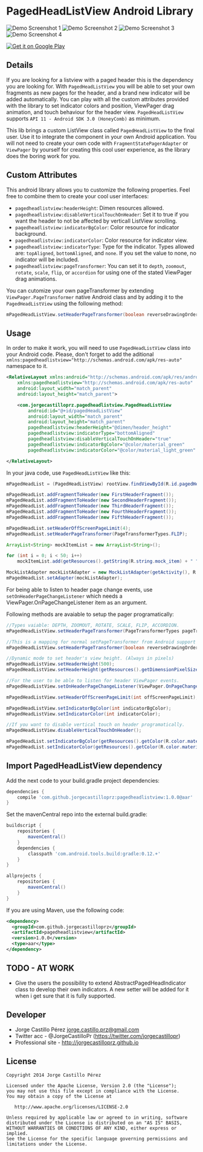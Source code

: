 PagedHeadListView Android Library
================================


![Demo Screenshot 1](https://raw.githubusercontent.com/JorgeCastilloPrz/PagedHeadListView/master/app/src/main/res/raw/preview1.gif)
![Demo Screenshot 2](https://raw.githubusercontent.com/JorgeCastilloPrz/PagedHeadListView/master/app/src/main/res/raw/preview2.gif)
![Demo Screenshot 3](https://raw.githubusercontent.com/JorgeCastilloPrz/PagedHeadListView/master/app/src/main/res/raw/preview3.gif)
![Demo Screenshot 4](https://raw.githubusercontent.com/JorgeCastilloPrz/PagedHeadListView/master/app/src/main/res/raw/preview4.gif)

<a target="_blank" href="https://play.google.com/store/apps/details?id=com.jorgecastilloprz.pagedheadlistview.testapp">
  <img alt="Get it on Google Play" src="https://raw.githubusercontent.com/JorgeCastilloPrz/ExpandablePanel/master/app/src/main/res/raw/en_generic_rgb_wo_60.png" />
</a>

Details
-------

If you are looking for a listview with a paged header this is the dependency you are looking for. With  ```PagedHeadListView``` you will be able to set your own fragments as new pages for the header, and a brand new indicator will be added automatically. 
You can play with all the custom attributes provided with the library to set indicator colors and position, ViewPager drag animation, and touch behaviour for the header view.
```PagedHeadListView``` supports ```API 11 - Android SDK 3.0 (HoneyComb)``` as minimum.

This lib brings a custom ListView class called ```PagedHeadListView``` to the final user. Use it to integrate the component in your own Android application.
You will not need to create your own code with ```FragmentStatePagerAdapter``` or ```ViewPager``` by yourself for creating this cool user experience, as the library does the boring work for you.

Custom Attributes
-------------

This android library allows you to customize the following properties. Feel free to combine them to create your cool user interfaces:

* ```pagedheadlistview:headerHeight```: Dimen resources allowed.
* ```pagedheadlistview:disableVerticalTouchOnHeader```: Set it to true if you want the header to not be affected by verticall ListView scrolling.
* ```pagedheadlistview:indicatorBgColor```: Color resource for indicator background.
* ```pagedheadlistview:indicatorColor```: Color resource for indicator view.
* ```pagedheadlistview:indicatorType```: Type for the indicator. Types allowed are: ```topAligned```, ```bottomAligned```, and ```none```. If you set the value to none, no indicator will be included.
* ```pagedheadlistview:pageTransformer```: You can set it to ```depth```, ```zoomout```, ```rotate```, ```scale```, ```flip```, or ```accordion``` for using one of the stated ViewPager drag animations. 

You can cutomize your own pageTransformer by extending ```ViewPager.PageTransformer``` native Android class and by adding it to the ```PagedHeadListView``` using the following method:
```java
mPagedHeadListView.setHeaderPageTransformer(boolean reverseDrawingOrder, ViewPager.PageTransformer customPageTransformer);
```

Usage
-----

In order to make it work, you will need to use ```PagedHeadListView``` class into your Android code. Please, don't forget to add the aditional ```xmlns:pagedheadlistview="http://schemas.android.com/apk/res-auto"``` namespace to it. 

``` xml
<RelativeLayout xmlns:android="http://schemas.android.com/apk/res/android"
    xmlns:pagedheadlistview="http://schemas.android.com/apk/res-auto"
    android:layout_width="match_parent"
    android:layout_height="match_parent">

    <com.jorgecastilloprz.pagedheadlistview.PagedHeadListView
        android:id="@+id/pagedHeadListView"
        android:layout_width="match_parent"
        android:layout_height="match_parent"
        pagedheadlistview:headerHeight="@dimen/header_height"
        pagedheadlistview:indicatorType="bottomAligned"
        pagedheadlistview:disableVerticalTouchOnHeader="true"
        pagedheadlistview:indicatorBgColor="@color/material_green"
        pagedheadlistview:indicatorColor="@color/material_light_green" />

</RelativeLayout>
 ```

In your java code, use ```PagedHeadListView``` like this:

```java
mPagedHeadList = (PagedHeadListView) rootView.findViewById(R.id.pagedHeadListView);

mPagedHeadList.addFragmentToHeader(new FirstHeaderFragment());
mPagedHeadList.addFragmentToHeader(new SecondHeaderFragment());
mPagedHeadList.addFragmentToHeader(new ThirdHeaderFragment());
mPagedHeadList.addFragmentToHeader(new FourthHeaderFragment());
mPagedHeadList.addFragmentToHeader(new FifthHeaderFragment());

mPagedHeadList.setHeaderOffScreenPageLimit(4);
mPagedHeadList.setHeaderPageTransformer(PageTransformerTypes.FLIP);

ArrayList<String> mockItemList = new ArrayList<String>();

for (int i = 0; i < 50; i++)
    mockItemList.add(getResources().getString(R.string.mock_item) + " " + (i+1));

MockListAdapter mockListAdapter = new MockListAdapter(getActivity(), R.layout.mock_list_item, mockItemList);
mPagedHeadList.setAdapter(mockListAdapter);
```

For being able to listen to header page change events, use ```setOnHeaderPageChangeListener``` which needs a ViewPager.OnPageChangeListener item as an argument. 

Following methods are avaiable to setup the pager programatically:
```java
//Types vaiable: DEPTH, ZOOMOUT, ROTATE, SCALE, FLIP, ACCORDION.
mPagedHeadListView.setHeaderPageTransformer(PageTransformerTypes pageTransformerType);

//This is a mapping for normal setPageTransformer from Android support ViewPager.
mPagedHeadListView.setHeaderPageTransformer(boolean reverseDrawingOrder, ViewPager.PageTransformer customPageTransformer);

//Dynamic mode to set header's view height. (Always in pixels)
mPagedHeadListView.setHeaderHeight(500);
mPagedHeadListView.setHeaderHeight(getResources().getDimensionPixelSize(R.dimen.header_height_test));

//For the user to be able to listen for header ViewPager events.
mPagedHeadListView.setOnHeaderPageChangeListener(ViewPager.OnPageChangeListener onPageChangeListener);

mPagedHeadListView.setHeaderOffScreenPageLimit(int offScreenPageLimit);

mPagedHeadListView.setIndicatorBgColor(int indicatorBgColor);
mPagedHeadListView.setIndicatorColor(int indicatorColor);

//If you want to disable vertical touch on header programatically.
mPagedHeadListView.disableVerticalTouchOnHeader();

mPagedHeadList.setIndicatorBgColor(getResources().getColor(R.color.material_green));
mPagedHeadList.setIndicatorColor(getResources().getColor(R.color.material_light_green));
```

Import PagedHeadListView dependency
---------------------------------

Add the next code to your build.gradle project dependencies:
```groovy
dependencies {
    compile 'com.github.jorgecastilloprz:pagedheadlistview:1.0.0@aar'
}
```
Set the mavenCentral repo into the external build.gradle:
```groovy
buildscript {
    repositories {
        mavenCentral()
    }
    dependencies {
        classpath 'com.android.tools.build:gradle:0.12.+'
    }
}

allprojects {
    repositories {
        mavenCentral()
    }
}
```
If you are using Maven, use the following code:
```xml
<dependency>
  <groupId>com.github.jorgecastilloprz</groupId>
  <artifactId>pagedheadlistview</artifactId>
  <version>1.0.0</version>
  <type>aar</type>
</dependency>
```
TODO - AT WORK
--------------

* Give the users the possibility to extend AbstractPagedHeadIndicator class to develop their own indicators. A new setter will be added for it when i get sure that it is fully supported.

Developer
---------
* Jorge Castillo Pérez <jorge.castillo.prz@gmail.com>
* Twitter acc - @JorgeCastilloPr (https://twitter.com/jorgecastillopr)
* Professional site - http://jorgecastilloprz.github.io

License
-------

    Copyright 2014 Jorge Castillo Pérez

    Licensed under the Apache License, Version 2.0 (the "License");
    you may not use this file except in compliance with the License.
    You may obtain a copy of the License at

       http://www.apache.org/licenses/LICENSE-2.0

    Unless required by applicable law or agreed to in writing, software
    distributed under the License is distributed on an "AS IS" BASIS,
    WITHOUT WARRANTIES OR CONDITIONS OF ANY KIND, either express or implied.
    See the License for the specific language governing permissions and
    limitations under the License.